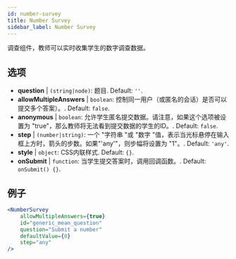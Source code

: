 ```yaml
---
id: number-survey
title: Number Survey
sidebar_label: Number Survey
---
```


调查组件，教师可以实时收集学生的数字调查数据。

## 选项

* __question__ | `(string|node)`: 题目. Default: `''`.
* __allowMultipleAnswers__ | `boolean`: 控制同一用户（或匿名的会话）是否可以提交多个答案）。. Default: `false`.
* __anonymous__ | `boolean`: 允许学生匿名提交数据。请注意，如果这个选项被设置为 "true"，那么教师将无法看到提交数据的学生的ID。. Default: `false`.
* __step__ | `(number|string)`: 一个 "字符串 "或 "数字 "值，表示当光标悬停在输入框上方时，箭头的步数。如果"'any'"，则步幅将设置为 "1"。. Default: `'any'`.
* __style__ | `object`: CSS内联样式. Default: `{}`.
* __onSubmit__ | `function`: 当学生提交答案时，调用回调函数。. Default: `onSubmit() {}`.


## 例子

```jsx live
<NumberSurvey
    allowMultipleAnswers={true}
    id="generic_mean_question"
    question="Submit a number"
    defaultValue={0}
    step="any"
/>
```

